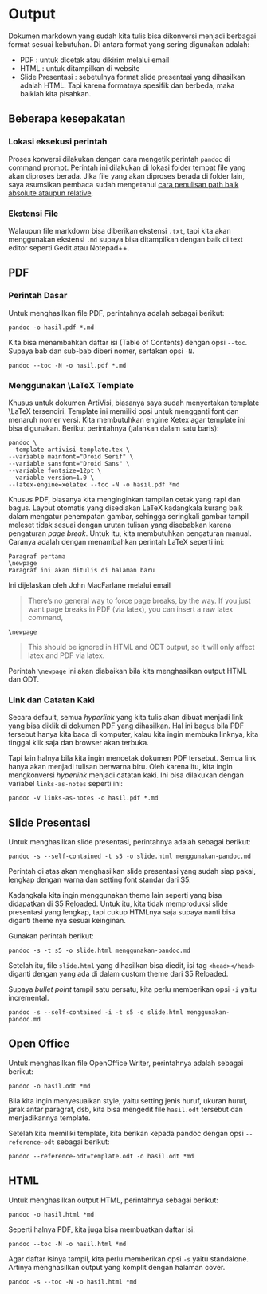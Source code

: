# Output #

Dokumen markdown yang sudah kita tulis bisa dikonversi menjadi berbagai format sesuai kebutuhan.
Di antara format yang sering digunakan adalah:

* PDF : untuk dicetak atau dikirim melalui email
* HTML : untuk ditampilkan di website
* Slide Presentasi : 
    sebetulnya format slide presentasi yang dihasilkan adalah HTML. 
    Tapi karena formatnya spesifik dan berbeda, maka baiklah kita pisahkan.

## Beberapa kesepakatan ##


### Lokasi eksekusi perintah ###
Proses konversi dilakukan dengan cara mengetik perintah `pandoc` di command prompt. 
Perintah ini dilakukan di lokasi folder tempat file yang akan diproses berada. 
Jika file yang akan diproses berada di folder lain, 
saya asumsikan pembaca sudah mengetahui [cara penulisan path baik absolute ataupun relative](http://en.wikipedia.org/wiki/Path_(computing)).

### Ekstensi File ###
Walaupun file markdown bisa diberikan ekstensi `.txt`, tapi kita akan menggunakan ekstensi `.md`
supaya bisa ditampilkan dengan baik di text editor seperti Gedit atau Notepad++.


## PDF ##

### Perintah Dasar ###

Untuk menghasilkan file PDF, perintahnya adalah sebagai berikut:

```
pandoc -o hasil.pdf *.md
```

Kita bisa menambahkan daftar isi (Table of Contents) dengan opsi `--toc`. 
Supaya bab dan sub-bab diberi nomer, sertakan opsi `-N`.

```
pandoc --toc -N -o hasil.pdf *.md
```


### Menggunakan \LaTeX Template ###

Khusus untuk dokumen ArtiVisi, biasanya saya sudah menyertakan template \LaTeX tersendiri. 
Template ini memiliki opsi untuk mengganti font dan menaruh nomer versi. 
Kita membutuhkan engine Xetex agar template ini bisa digunakan. 
Berikut perintahnya (jalankan dalam satu baris):

```
pandoc \
--template artivisi-template.tex \
--variable mainfont="Droid Serif" \
--variable sansfont="Droid Sans" \
--variable fontsize=12pt \
--variable version=1.0 \
--latex-engine=xelatex --toc -N -o hasil.pdf *md
```

Khusus PDF, biasanya kita menginginkan tampilan cetak yang rapi dan bagus. 
Layout otomatis yang disediakan LaTeX kadangkala kurang baik dalam mengatur penempatan gambar, 
sehingga seringkali gambar tampil meleset tidak sesuai dengan urutan tulisan yang disebabkan karena pengaturan _page break_. 
Untuk itu, kita membutuhkan pengaturan manual. Caranya adalah dengan menambahkan perintah LaTeX seperti ini:

```
Paragraf pertama
\newpage
Paragraf ini akan ditulis di halaman baru
```

Ini dijelaskan oleh John MacFarlane melalui email

> There’s no general way to force page breaks, by the way. 
> If you just want page breaks in PDF (via latex), you can insert a raw latex command,

```
\newpage
```

> This should be ignored in HTML and ODT output, so it will only affect latex and PDF via latex.

Perintah `\newpage` ini akan diabaikan bila kita menghasilkan output HTML dan ODT.

### Link dan Catatan Kaki ###

Secara default, semua _hyperlink_ yang kita tulis akan dibuat menjadi link yang bisa diklik di dokumen PDF yang dihasilkan. 
Hal ini bagus bila PDF tersebut hanya kita baca di komputer, kalau kita ingin membuka linknya, kita tinggal klik saja dan browser akan terbuka.

Tapi lain halnya bila kita ingin mencetak dokumen PDF tersebut. Semua link hanya akan menjadi tulisan berwarna biru. 
Oleh karena itu, kita ingin mengkonversi _hyperlink_ menjadi catatan kaki. Ini bisa dilakukan dengan variabel `links-as-notes` seperti ini:

```
pandoc -V links-as-notes -o hasil.pdf *.md
```


## Slide Presentasi ##

Untuk menghasilkan slide presentasi, perintahnya adalah sebagai berikut:

```
pandoc -s --self-contained -t s5 -o slide.html menggunakan-pandoc.md
```

Perintah di atas akan menghasilkan slide presentasi yang sudah siap pakai, lengkap dengan warna dan setting font standar dari [S5](http://en.wikipedia.org/wiki/S5_(file_format)). 

Kadangkala kita ingin menggunakan theme lain seperti yang bisa didapatkan di [S5 Reloaded](http://www.netzgesta.de/S5/). 
Untuk itu, kita tidak memproduksi slide presentasi yang lengkap, tapi cukup HTMLnya saja supaya nanti bisa diganti theme nya sesuai keinginan. 

Gunakan perintah berikut:

```
pandoc -s -t s5 -o slide.html menggunakan-pandoc.md
```

Setelah itu, file `slide.html` yang dihasilkan bisa diedit, isi tag `<head></head>` diganti dengan yang ada di dalam custom theme dari S5 Reloaded.


Supaya _bullet point_ tampil satu persatu, kita perlu memberikan opsi `-i` yaitu incremental.

```
pandoc -s --self-contained -i -t s5 -o slide.html menggunakan-pandoc.md
```


## Open Office ##

Untuk menghasilkan file OpenOffice Writer, perintahnya adalah sebagai berikut:

```
pandoc -o hasil.odt *md
```

Bila kita ingin menyesuaikan style, yaitu setting jenis huruf, ukuran huruf, jarak antar paragraf, dsb, 
kita bisa mengedit file `hasil.odt` tersebut dan menjadikannya template. 

Setelah kita memiliki template, kita berikan kepada pandoc dengan opsi `--reference-odt` sebagai berikut:

```
pandoc --reference-odt=template.odt -o hasil.odt *md
```

## HTML ##

Untuk menghasilkan output HTML, perintahnya sebagai berikut:

```
pandoc -o hasil.html *md
```

Seperti halnya PDF, kita juga bisa membuatkan daftar isi:

```
pandoc --toc -N -o hasil.html *md
```

Agar daftar isinya tampil, kita perlu memberikan opsi `-s` yaitu standalone. Artinya menghasilkan output yang komplit dengan halaman cover.

```
pandoc -s --toc -N -o hasil.html *md
```

